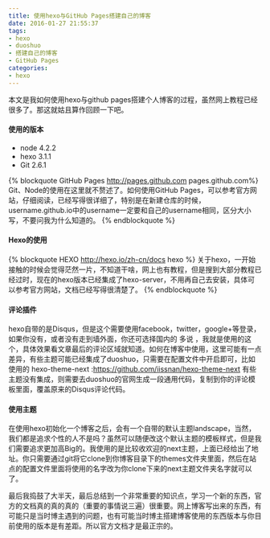 ```yaml
---
title: 使用hexo与GitHub Pages搭建自己的博客
date: 2016-01-27 21:55:37
tags: 
- hexo
- duoshuo
- 搭建自己的博客
- GitHub Pages
categories:
- hexo
---
```

本文是我如何使用hexo与github pages搭建个人博客的过程，虽然网上教程已经很多了。那这就姑且算作回顾一下吧。

#### 使用的版本
 - node 4.2.2
 - hexo 3.1.1
 - Git 2.6.1


{% blockquote GitHub Pages http://pages.github.com pages.github.com%}
Git、Node的使用在这里就不赘述了。如何使用GitHub Pages，可以参考官方网站，仔细阅读，已经写得很详细了，特别是在新建仓库的时候，username.github.io中的username一定要和自己的username相同，区分大小写，不要问我为什么知道的。
{% endblockquote %}


#### Hexo的使用
{% blockquote HEXO http://hexo.io/zh-cn/docs hexo %}
关于hexo，一开始接触的时候会觉得茫然一片，不知道干啥，网上也有教程，但是搜到大部分教程已经过时，现在的hexo版本已经集成了hexo-server，不用再自己去安装，具体可以参考官方网站，文档已经写得很清楚了。
{% endblockquote %}



#### 评论插件
hexo自带的是Disqus，但是这个需要使用facebook，twitter，google+等登录，如果你没有，或者没有走到墙外面，你还可选择国内的 多说 ，我就是使用的这个，具体效果看文章最后的评论区域就知道。如何在博客中使用，这里可能有一点差异，有些主题可能已经集成了duoshuo，只需要在配置文件中开启即可，比如使用的 hexo-theme-next :https://github.com/iissnan/hexo-theme-next 有些主题没有集成，则需要去duoshuo的官网生成一段通用代码，复制到你的评论模板里面，覆盖原来的Disqus评论代码。


#### 使用主题
在使用hexo初始化一个博客之后，会有一个自带的默认主题landscape，当然，我们都是追求个性的人不是吗？虽然可以随便改这个默认主题的模板样式，但是我们需要追求更加高Big的。我使用的是比较收欢迎的next主题，上面已经给出了地址。你只需要通过git将它clone到你博客目录下的themes文件夹里面，然后在站点的配置文件里面将使用的名字改为你clone下来的next主题文件夹名字就可以了。


最后我捣鼓了大半天，最后总结到一个非常重要的知识点，学习一个新的东西，官方的文档真的真的真的（重要的事情说三遍）很重要。网上博客写出来的东西，有可能只是当时博主遇到的问题，也有可能当时博主搭建博客使用的东西版本与你目前使用的版本是有差距。所以官方文档才是最正宗的。
